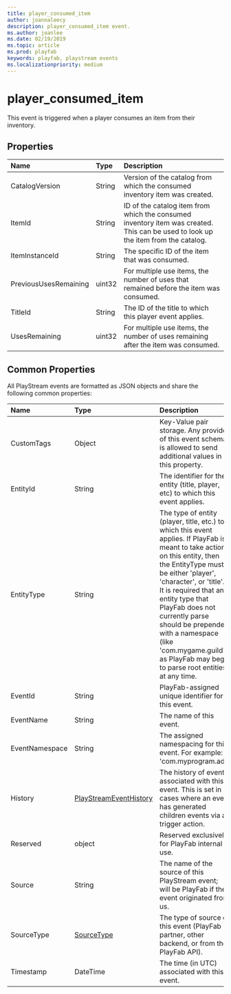 ```yaml
---
title: player_consumed_item
author: joannaleecy
description: player_consumed_item event.
ms.author: joanlee
ms.date: 02/19/2019
ms.topic: article
ms.prod: playfab
keywords: playfab, playstream events
ms.localizationpriority: medium
---
```


# player_consumed_item

This event is triggered when a player consumes an item from their inventory.

## Properties

|Name|Type|Description|
| :--------------------|:-------------------|:----------------------|
|CatalogVersion|String|Version of the catalog from which the consumed inventory item was created.|
|ItemId|String|ID of the catalog item from which the consumed inventory item was created. This can be used to look up the item from the catalog.|
|ItemInstanceId|String|The specific ID of the item that was consumed.|
|PreviousUsesRemaining|uint32|For multiple use items, the number of uses that remained before the item was consumed.|
|TitleId|String|The ID of the title to which this player event applies.|
|UsesRemaining|uint32|For multiple use items, the number of uses remaining after the item was consumed.|

## Common Properties

All PlayStream events are formatted as JSON objects and share the following common properties:

|Name|Type|Description|
| :--------------------|:-------------------|:----------------------|
|CustomTags|Object|Key-Value pair storage. Any provider of this event schema is allowed to send additional values in this property.|
|EntityId|String|The identifier for the entity (title, player, etc) to which this event applies.|
|EntityType|String|The type of entity (player, title, etc.) to which this event applies. If PlayFab is meant to take action on this entity, then the EntityType must be either 'player', 'character', or 'title'. It is required that any entity type that PlayFab does not currently parse should be prepended with a namespace (like 'com.mygame.guild') as PlayFab may begin to parse root entities at any time.|
|EventId|String|PlayFab-assigned unique identifier for this event.|
|EventName|String|The name of this event.|
|EventNamespace|String|The assigned namespacing for this event. For example: 'com.myprogram.ads'|
|History|[PlayStreamEventHistory](data-types/playstreameventhistory.md)|The history of events associated with this event. This is set in cases where an event has generated children events via a trigger action.|
|Reserved|object|Reserved exclusively for PlayFab internal use.|
|Source|String|The name of the source of this PlayStream event; will be PlayFab if the event originated from us.|
|SourceType|[SourceType](data-types/sourcetype.md)|The type of source of this event (PlayFab partner, other backend, or from the PlayFab API).|
|Timestamp|DateTime|The time (in UTC) associated with this event.|
